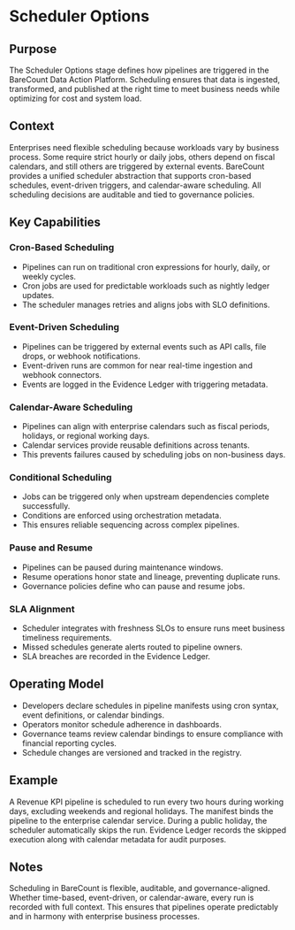 # Scheduler Options

## Purpose
The Scheduler Options stage defines how pipelines are triggered in the BareCount Data Action Platform. Scheduling ensures that data is ingested, transformed, and published at the right time to meet business needs while optimizing for cost and system load.

## Context
Enterprises need flexible scheduling because workloads vary by business process. Some require strict hourly or daily jobs, others depend on fiscal calendars, and still others are triggered by external events. BareCount provides a unified scheduler abstraction that supports cron-based schedules, event-driven triggers, and calendar-aware scheduling. All scheduling decisions are auditable and tied to governance policies.

## Key Capabilities

### Cron-Based Scheduling
- Pipelines can run on traditional cron expressions for hourly, daily, or weekly cycles.  
- Cron jobs are used for predictable workloads such as nightly ledger updates.  
- The scheduler manages retries and aligns jobs with SLO definitions.

### Event-Driven Scheduling
- Pipelines can be triggered by external events such as API calls, file drops, or webhook notifications.  
- Event-driven runs are common for near real-time ingestion and webhook connectors.  
- Events are logged in the Evidence Ledger with triggering metadata.

### Calendar-Aware Scheduling
- Pipelines can align with enterprise calendars such as fiscal periods, holidays, or regional working days.  
- Calendar services provide reusable definitions across tenants.  
- This prevents failures caused by scheduling jobs on non-business days.

### Conditional Scheduling
- Jobs can be triggered only when upstream dependencies complete successfully.  
- Conditions are enforced using orchestration metadata.  
- This ensures reliable sequencing across complex pipelines.

### Pause and Resume
- Pipelines can be paused during maintenance windows.  
- Resume operations honor state and lineage, preventing duplicate runs.  
- Governance policies define who can pause and resume jobs.

### SLA Alignment
- Scheduler integrates with freshness SLOs to ensure runs meet business timeliness requirements.  
- Missed schedules generate alerts routed to pipeline owners.  
- SLA breaches are recorded in the Evidence Ledger.

## Operating Model
- Developers declare schedules in pipeline manifests using cron syntax, event definitions, or calendar bindings.  
- Operators monitor schedule adherence in dashboards.  
- Governance teams review calendar bindings to ensure compliance with financial reporting cycles.  
- Schedule changes are versioned and tracked in the registry.

## Example
A Revenue KPI pipeline is scheduled to run every two hours during working days, excluding weekends and regional holidays. The manifest binds the pipeline to the enterprise calendar service. During a public holiday, the scheduler automatically skips the run. Evidence Ledger records the skipped execution along with calendar metadata for audit purposes.

## Notes
Scheduling in BareCount is flexible, auditable, and governance-aligned. Whether time-based, event-driven, or calendar-aware, every run is recorded with full context. This ensures that pipelines operate predictably and in harmony with enterprise business processes.
